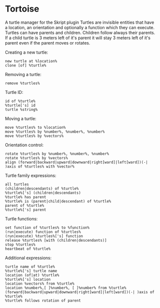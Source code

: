 # Tortoise
A turtle manager for the Skript plugin
Turtles are invisible entities that have a location, an orientation and optionally a function which they can execute. Turtles can have parents and children. Children follow always their parents. If a child turtle is 3 meters left of it's parent it will stay 3 meters left of it's parent even if the parent moves or rotates.

Creating a new turtle:
```
new turtle at %location%
clone [of] %turtle%
```

Removing a turtle:
```
remove %turtles%
```

Turtle ID:
```
id of %turtle%
%turtle['s] id
turtle %string%
```

Moving a turtle:
```
move %turtles% to %location%
move %turtles% by %number%, %number%, %number%
move %turtles% by %vectors%
```

Orientation control:
```
rotate %turtles% by %number%, %number%, %number%
rotate %turtles% by %vectors%
align (forward|backward|upward|downward|right[ward]|left[ward])(-| )axis of %turtles% with %vector%
```

Turtle family expressions:
```
all turtles
(children|descendants) of %turtle%
%turtle%['s] (children|descendants)
%turtle% has parent
%turtle% is (parent|child|descendant) of %turtle%
parent of %turtle%
%turtle%['s] parent
```

Turtle functions:
```
set function of %turtles% to %function%
(run|execute) function of %turtles%
(run|execute) %turtles%['s] function
release %turtles% [with (children|descendants)]
stop %turtles%
heartbeat of %turtle%
```

Additional expressions:
```
turtle name of %turtle%
%turtle%['s] turtle name
location (of|at) %turtle%
%turtle%['s] location
location %vectors% from %turtle%
location %number%,[ ]%number%, [ ]%number% from %turtle%
(forward|backward|upward|downward|right[ward]|left[ward])(-| )axis of %turtle%
%turtle% follows rotation of parent
```
